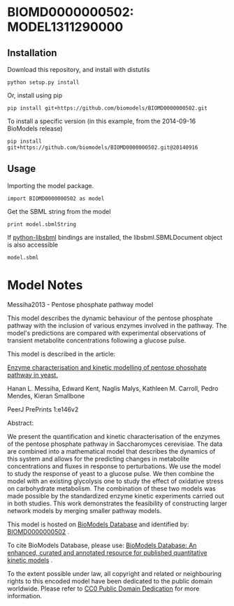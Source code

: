 # BIOMD0000000502: MODEL1311290000

## Installation

Download this repository, and install with distutils

`python setup.py install`

Or, install using pip

`pip install git+https://github.com/biomodels/BIOMD0000000502.git`

To install a specific version (in this example, from the 2014-09-16 BioModels release)

`pip install git+https://github.com/biomodels/BIOMD0000000502.git@20140916`

## Usage

Importing the model package.

`import BIOMD0000000502 as model`

Get the SBML string from the model

`print model.sbmlString`

If [python-libsbml](https://pypi.python.org/pypi/python-libsbml) bindings are
installed, the libsbml.SBMLDocument object is also accessible

`model.sbml`


# Model Notes


Messiha2013 - Pentose phosphate pathway model

This model describes the dynamic behaviour of the pentose phosphate pathway
with the inclusion of various enzymes involved in the pathway. The model's
predictions are compared with experimental observations of transient
metabolite concentrations following a glucose pulse.

This model is described in the article:

[Enzyme characterisation and kinetic modelling of pentose phosphate pathway in
yeast.](http://identifiers.org/doi/10.7287/peerj.preprints.146v2)

Hanan L. Messiha, Edward Kent, Naglis Malys, Kathleen M. Carroll, Pedro
Mendes, Kieran Smallbone

PeerJ PrePrints 1:e146v2

Abstract:

We present the quantification and kinetic characterisation of the enzymes of
the pentose phosphate pathway in Saccharomyces cerevisiae. The data are
combined into a mathematical model that describes the dynamics of this system
and allows for the predicting changes in metabolite concentrations and fluxes
in response to perturbations. We use the model to study the response of yeast
to a glucose pulse. We then combine the model with an existing glycolysis one
to study the effect of oxidative stress on carbohydrate metabolism. The
combination of these two models was made possible by the standardized enzyme
kinetic experiments carried out in both studies. This work demonstrates the
feasibility of constructing larger network models by merging smaller pathway
models.

This model is hosted on [BioModels Database](http://www.ebi.ac.uk/biomodels/)
and identified by:
[BIOMD0000000502](http://identifiers.org/biomodels.db/BIOMD0000000502) .

To cite BioModels Database, please use: [BioModels Database: An enhanced,
curated and annotated resource for published quantitative kinetic
models](http://identifiers.org/pubmed/20587024) .

To the extent possible under law, all copyright and related or neighbouring
rights to this encoded model have been dedicated to the public domain
worldwide. Please refer to [CC0 Public Domain
Dedication](http://creativecommons.org/publicdomain/zero/1.0/) for more
information.


